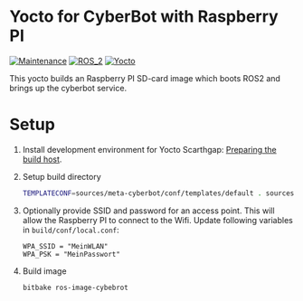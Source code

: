 # Yocto for CyberBot with Raspberry PI

[![Maintenance](https://img.shields.io/badge/Maintained%3F-yes-green.svg)](https://github.com/cybergear-robotics/ros2-cyberbot/activity)
[![ROS_2](https://img.shields.io/badge/ROS_2-Jazzy-orange.svg)](https://docs.ros.org/en/jazzy/index.html)
[![Yocto](https://img.shields.io/badge/Yocto-Scarthgap-purple.svg)](https://docs.yoctoproject.org/5.0.8/)

This yocto builds an Raspberry PI SD-card image which boots ROS2 and brings up the cyberbot service.


# Setup

1. Install development environment for Yocto Scarthgap: [Preparing the build host](https://docs.yoctoproject.org/next/dev-manual/start.html#preparing-the-build-host).

2. Setup build directory
   ```bash
   TEMPLATECONF=sources/meta-cyberbot/conf/templates/default . sources/poky/oe-init-build-env
   ```

3. Optionally provide SSID and password for an access point. This will allow the Raspberry PI to connect to the Wifi.
   Update following variables in `build/conf/local.conf`:
   ```
   WPA_SSID = "MeinWLAN"
   WPA_PSK = "MeinPasswort"
   ```

4. Build image
   ```bash
   bitbake ros-image-cybebrot
   ```
